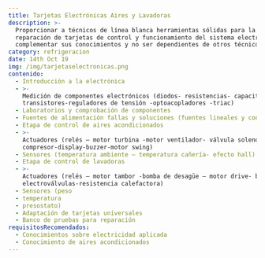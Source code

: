 ```yaml
---
title: Tarjetas Electrónicas Aires y Lavadoras
description: >-
  Proporcionar a técnicos de línea blanca herramientas sólidas para la
  reparación de tarjetas de control y funcionamiento del sistema electrónico así
  complementar sus conocimientos y no ser dependientes de otros técnicos.
category: refrigeracion
date: 14th Oct 19
img: /img/tarjetaselectronicas.png
contenido:
  - Introducción a la electrónica
  - >-
    Medición de componentes electrónicos (diodos- resistencias- capacitores-
    transistores-reguladores de tensión -optoacopladores -triac)
  - Laboratorios y comprobación de componentes
  - Fuentes de alimentación fallas y soluciones (fuentes lineales y conmutables)
  - Etapa de control de aires acondicionados
  - >-
    Actuadores (relés – motor turbina -motor ventilador- válvula solenoide -
    compresor-display-buzzer-motor swing)
  - Sensores (temperatura ambiente – temperatura cañería- efecto hall)
  - Etapa de control de lavadoras
  - >-
    Actuadores (relés – motor tambor -bomba de desagüe – motor drive- buzzer-
    electroválvulas-resistencia calefactora)
  - Sensores (peso
  - temperatura
  - presostato)
  - Adaptación de tarjetas universales
  - Banco de pruebas para reparación
requisitosRecomendados:
  - Conocimientos sobre electricidad aplicada
  - Conocimiento de aires acondicionados
---
```


